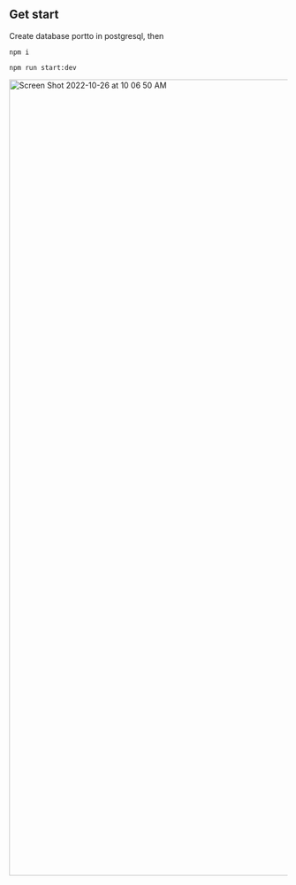 ## Get start 


Create database portto in postgresql, then


```
npm i
```

```
npm run start:dev
```
<img width="1438" alt="Screen Shot 2022-10-26 at 10 06 50 AM" src="https://user-images.githubusercontent.com/12411476/197917612-eeb4ab97-2878-4566-b8c4-6a3bee6c8e2a.png">
